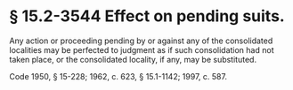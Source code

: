 # § 15.2-3544 Effect on pending suits.

<p>Any action or proceeding pending by or against any of the consolidated localities may be perfected to judgment as if such consolidation had not taken place, or the consolidated locality, if any, may be substituted.</p><p>Code 1950, § 15-228; 1962, c. 623, § 15.1-1142; 1997, c. 587.</p>